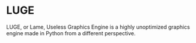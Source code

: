 # LUGE
LUGE, or Lame, Useless Graphics Engine is a highly unoptimized graphics engine made in Python from a different perspective.
